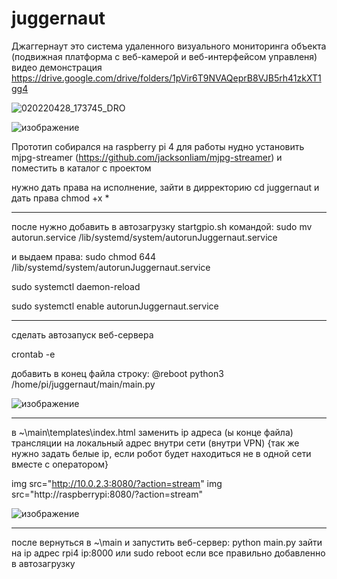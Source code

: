# juggernaut

Джаггернаут это система удаленного визуального мониторинга объекта (подвижная платформа с веб-камерой и веб-интерфейсом управленя)
видео демонстрация https://drive.google.com/drive/folders/1pVir6T9NVAQeprB8VJB5rh41zkXT1gg4

![020220428_173745_DRO](https://user-images.githubusercontent.com/104571006/165778176-45fc84ee-3507-4098-84d8-3611110b6a02.jpg)

![изображение](https://user-images.githubusercontent.com/104571006/165775937-a71faccb-8828-4fd5-8aa3-fac9792ef6b5.png)

Прототип собирался на raspberry pi 4 
для работы нудно установить mjpg-streamer (https://github.com/jacksonliam/mjpg-streamer) и поместить в каталог с проектом


нужно дать права на исполнение, зайти в дирректорию cd juggernaut и дать права chmod +x *

---------------------------------------------
после нужно добавить в автозагрузку startgpio.sh командой: sudo mv autorun.service /lib/systemd/system/autorunJuggernaut.service

и выдаем права: sudo chmod 644 /lib/systemd/system/autorunJuggernaut.service

sudo systemctl daemon-reload

sudo systemctl enable autorunJuggernaut.service

---------------------------------------------
сделать автозапуск веб-сервера

crontab -e

добавить в конец файла строку:
@reboot python3 /home/pi/juggernaut/main/main.py

![изображение](https://user-images.githubusercontent.com/104571006/168795973-6473a2f9-bc89-47e9-9263-a185131c7d4b.png)


---------------------------------------------
в ~\main\templates\index.html заменить ip адреса (ы конце файла) трансляции на локальный адрес внутри сети (внутри VPN) {так же нужно задать белые ip, если робот будет находиться не в одной сети вместе с оператором}
    
   img src="http://10.0.2.3:8080/?action=stream" 
   img src="http://raspberrypi:8080/?action=stream" 
   
   ![изображение](https://user-images.githubusercontent.com/104571006/168796173-72521a09-4463-4031-af23-9e6f8dc8cfd1.png)

   
---------------------------------------------
после вернуться в ~\main
и запустить веб-сервер: python main.py
зайти на ip адрес rpi4 ip:8000
или sudo reboot если все правильно добавленно в автозагрузку




